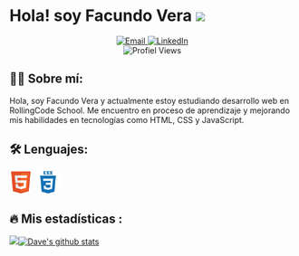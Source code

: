 <div >
  <h1 >
    Hola!
    soy Facundo Vera
    <img src="https://media.giphy.com/media/hvRJCLFzcasrR4ia7z/giphy.gif" width=40 />
  </h1>
</div>

<div id="badges" align="center">
  <a href="mailto:facundovera.dev@gmail.com">
    <img src="https://img.shields.io/badge/e‑mail-D14836.svg?style=for-the-badge&logo=GMail&logoColor=white" alt="Email"/>
  </a>
  <a href="https://www.linkedin.com/in/facundo-vera-175101378/">
    <img src="https://img.shields.io/badge/linkedin-0077B5.svg?style=for-the-badge&logo=linkedin&logoColor=white" alt="LinkedIn"/>
  </a>
</div>


<div id="profile-views" align="center">
  <img src="https://komarev.com/ghpvc/?username=Facundo-Vera&style=flat-square&color=blue" alt="Profiel Views"/>
</div>


## :man_technologist: Sobre mí:
Hola, soy Facundo Vera y actualmente estoy estudiando desarrollo web en RollingCode School. Me encuentro en proceso de aprendizaje y mejorando mis habilidades en tecnologías como HTML, CSS y JavaScript.
## :hammer_and_wrench: Lenguajes:
<div>
  <img src="https://github.com/devicons/devicon/blob/master/icons/html5/html5-original.svg" title="HTML5" alt="HTML" width="40" height="40"/>&nbsp;
    <img src="https://github.com/devicons/devicon/blob/master/icons/css3/css3-plain-wordmark.svg"  title="CSS3" alt="CSS" width="40" height="40"/>&nbsp;
</div>
 

  
## :fire: Mis estadísticas :


<a href="https://github.com/Facundo-Vera">
  <img align="left" src="https://github-readme-stats.vercel.app/api/top-langs/?username=Facundo-Vera&theme=tokyonight" />
  </a>

<a href="https://github.com/Facundo-Vera">
 <img align="center" src="https://github-readme-stats.vercel.app/api?username=Facundo-Vera&show_icons=true&theme=tokyonight&line_height=27" alt="Dave's github stats"/>
</a>

<br/>
<br/>
<br/>


